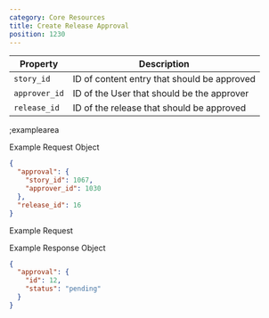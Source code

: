 ```yaml
---
category: Core Resources
title: Create Release Approval
position: 1230
---
```


| Property | Description |
|---|---|
| `story_id` | ID of content entry that should be approved |
| `approver_id` | ID of the User that should be the approver |
| `release_id` | ID of the release that should be approved |

;examplearea

Example Request Object

```json
{
  "approval": {
    "story_id": 1067,
    "approver_id": 1030
  },
  "release_id": 16
}
```

Example Request

<RequestExample url="https://mapi.storyblok.com/v1/spaces/606/approvals/" httpMethod="POST" :requestObject='{"approval": {"story_id": 1066,"approver_id": 1028}, "release_id": 16}'></RequestExample>

Example Response Object

```json
{
  "approval": {
    "id": 12,
    "status": "pending"
  }
}
```

